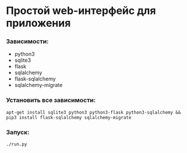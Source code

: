 # Простой web-интерфейс для приложения

### Зависимости:
- python3
- sqlite3
- flask
- sqlalchemy
- flask-sqlalchemy
- sqlalchemy-migrate

### Установить все зависимости:
```
apt-get install sqlite3 python3 python3-flask python3-sqlalchemy && pip3 install flask-sqlalchemy sqlalchemy-migrate
```

### Запуск:
```
./run.py
```
